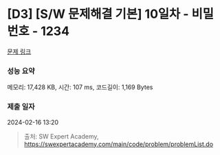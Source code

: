 # [D3] [S/W 문제해결 기본] 10일차 - 비밀번호 - 1234 

[문제 링크](https://swexpertacademy.com/main/code/problem/problemDetail.do?contestProbId=AV14_DEKAJcCFAYD) 

### 성능 요약

메모리: 17,428 KB, 시간: 107 ms, 코드길이: 1,169 Bytes

### 제출 일자

2024-02-16 13:20



> 출처: SW Expert Academy, https://swexpertacademy.com/main/code/problem/problemList.do